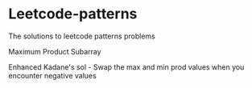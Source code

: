 # Leetcode-patterns
The solutions to leetcode patterns problems

Maximum Product Subarray

Enhanced Kadane's sol - Swap the max and min prod values when you encounter negative values
